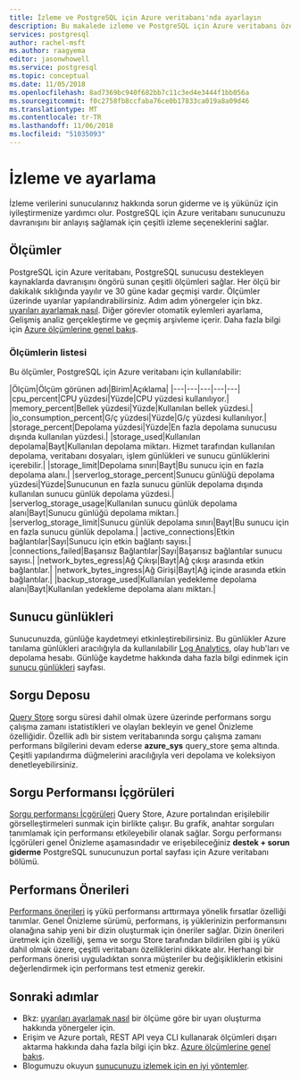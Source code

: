 ```yaml
---
title: İzleme ve PostgreSQL için Azure veritabanı'nda ayarlayın
description: Bu makalede izleme ve PostgreSQL için Azure veritabanı özellikleri ayarlamayı açıklar.
services: postgresql
author: rachel-msft
ms.author: raagyema
editor: jasonwhowell
ms.service: postgresql
ms.topic: conceptual
ms.date: 11/05/2018
ms.openlocfilehash: 8ad7369bc940f682bb7c11c3ed4e3444f1bb056a
ms.sourcegitcommit: f0c2758fb8ccfaba76ce0b17833ca019a8a09d46
ms.translationtype: MT
ms.contentlocale: tr-TR
ms.lasthandoff: 11/06/2018
ms.locfileid: "51035093"
---
```

# <a name="monitor-and-tune"></a>İzleme ve ayarlama
İzleme verilerini sunucularınız hakkında sorun giderme ve iş yükünüz için iyileştirmenize yardımcı olur. PostgreSQL için Azure veritabanı sunucunuzu davranışını bir anlayış sağlamak için çeşitli izleme seçeneklerini sağlar.

## <a name="metrics"></a>Ölçümler
PostgreSQL için Azure veritabanı, PostgreSQL sunucusu destekleyen kaynaklarda davranışını öngörü sunan çeşitli ölçümleri sağlar. Her ölçü bir dakikalık sıklığında yayılır ve 30 güne kadar geçmişi vardır. Ölçümler üzerinde uyarılar yapılandırabilirsiniz. Adım adım yönergeler için bkz. [uyarıları ayarlamak nasıl](howto-alert-on-metric.md). Diğer görevler otomatik eylemleri ayarlama, Gelişmiş analiz gerçekleştirme ve geçmiş arşivleme içerir. Daha fazla bilgi için [Azure ölçümlerine genel bakış](../monitoring-and-diagnostics/monitoring-overview-metrics.md).

### <a name="list-of-metrics"></a>Ölçümlerin listesi
Bu ölçümler, PostgreSQL için Azure veritabanı için kullanılabilir:

|Ölçüm|Ölçüm görünen adı|Birim|Açıklama|
|---|---|---|---|---|
|cpu_percent|CPU yüzdesi|Yüzde|CPU yüzdesi kullanılıyor.|
|memory_percent|Bellek yüzdesi|Yüzde|Kullanılan bellek yüzdesi.|
|io_consumption_percent|G/ç yüzdesi|Yüzde|G/ç yüzdesi kullanılıyor.|
|storage_percent|Depolama yüzdesi|Yüzde|En fazla depolama sunucusu dışında kullanılan yüzdesi.|
|storage_used|Kullanılan depolama|Bayt|Kullanılan depolama miktarı. Hizmet tarafından kullanılan depolama, veritabanı dosyaları, işlem günlükleri ve sunucu günlüklerini içerebilir.|
|storage_limit|Depolama sınırı|Bayt|Bu sunucu için en fazla depolama alanı.|
|serverlog_storage_percent|Sunucu günlüğü depolama yüzdesi|Yüzde|Sunucunun en fazla sunucu günlük depolama dışında kullanılan sunucu günlük depolama yüzdesi.|
|serverlog_storage_usage|Kullanılan sunucu günlük depolama alanı|Bayt|Sunucu günlüğü depolama miktarı.|
|serverlog_storage_limit|Sunucu günlük depolama sınırı|Bayt|Bu sunucu için en fazla sunucu günlük depolama.|
|active_connections|Etkin bağlantılar|Sayı|Sunucu için etkin bağlantı sayısı.|
|connections_failed|Başarısız Bağlantılar|Sayı|Başarısız bağlantılar sunucu sayısı.|
|network_bytes_egress|Ağ Çıkışı|Bayt|Ağ çıkışı arasında etkin bağlantılar.|
|network_bytes_ingress|Ağ Girişi|Bayt|Ağ içinde arasında etkin bağlantılar.|
|backup_storage_used|Kullanılan yedekleme depolama alanı|Bayt|Kullanılan yedekleme depolama alanı miktarı.|

## <a name="server-logs"></a>Sunucu günlükleri
Sunucunuzda, günlüğe kaydetmeyi etkinleştirebilirsiniz. Bu günlükler Azure tanılama günlükleri aracılığıyla da kullanılabilir [Log Analytics](../log-analytics/log-analytics-queries.md), olay hub'ları ve depolama hesabı. Günlüğe kaydetme hakkında daha fazla bilgi edinmek için [sunucu günlükleri](concepts-server-logs.md) sayfası.

## <a name="query-store"></a>Sorgu Deposu
[Query Store](concepts-query-store.md) sorgu süresi dahil olmak üzere üzerinde performans sorgu çalışma zamanı istatistikleri ve olayları bekleyin ve genel Önizleme özelliğidir. Özellik adlı bir sistem veritabanında sorgu çalışma zamanı performans bilgilerini devam ederse **azure_sys** query_store şema altında. Çeşitli yapılandırma düğmelerini aracılığıyla veri depolama ve koleksiyon denetleyebilirsiniz.

## <a name="query-performance-insight"></a>Sorgu Performansı İçgörüleri
[Sorgu performansı İçgörüleri](concepts-query-performance-insight.md) Query Store, Azure portalından erişilebilir görselleştirmeleri sunmak için birlikte çalışır. Bu grafik, anahtar sorguları tanımlamak için performansı etkileyebilir olanak sağlar. Sorgu performansı İçgörüleri genel Önizleme aşamasındadır ve erişebileceğiniz **destek + sorun giderme** PostgreSQL sunucunuzun portal sayfası için Azure veritabanı bölümü.

## <a name="performance-recommendations"></a>Performans Önerileri
[Performans önerileri](concepts-performance-recommendations.md) iş yükü performansı arttırmaya yönelik fırsatlar özelliği tanımlar. Genel Önizleme sürümü, performans, iş yüklerinizin performansını olanağına sahip yeni bir dizin oluşturmak için öneriler sağlar. Dizin önerileri üretmek için özelliği, şema ve sorgu Store tarafından bildirilen gibi iş yükü dahil olmak üzere, çeşitli veritabanı özelliklerini dikkate alır. Herhangi bir performans önerisi uyguladıktan sonra müşteriler bu değişikliklerin etkisini değerlendirmek için performans test etmeniz gerekir. 

## <a name="next-steps"></a>Sonraki adımlar
- Bkz: [uyarıları ayarlamak nasıl](howto-alert-on-metric.md) bir ölçüme göre bir uyarı oluşturma hakkında yönergeler için.
- Erişim ve Azure portalı, REST API veya CLI kullanarak ölçümleri dışarı aktarma hakkında daha fazla bilgi için bkz. [Azure ölçümlerine genel bakış](../monitoring-and-diagnostics/monitoring-overview-metrics.md).
- Blogumuzu okuyun [sunucunuzu izlemek için en iyi yöntemler](https://azure.microsoft.com/blog/best-practices-for-alerting-on-metrics-with-azure-database-for-postgresql-monitoring/).
